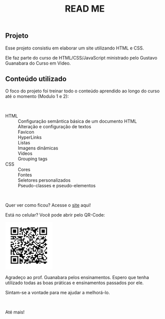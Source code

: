 <!DOCTYPE html>
<head>
  <meta charset = "UTF-8">
  <meta name="viewport" content="width=device-width, initial-scale=1.0">
</head>
<body>
  <header>
    <h1>READ ME</h1>
  </header>
  <main>
    <section>
      <article>
        <h2>Projeto</h2>
        <p>Esse projeto consistiu em elaborar um site utilizando HTML e CSS.</p>
        <p>Ele faz parte do curso de HTML/CSS/JavaScript ministrado pelo Gustavo Guanabara do Curso em Video.</p>
        <h2>Conteúdo utilizado</h2>
        <p>O foco do projeto foi treinar todo o conteúdo aprendido ao longo do curso até o momento (Modulo 1 e 2): </p>
        <br>
        <dl>
          <dt>HTML</dt>
              <dd>Configuração semântica básica de um documento HTML</dd>
              <dd>Alteração e configuração de textos</dd>
              <dd>Favicon</dd>
              <dd>HyperLinks</dd>
              <dd>Listas</dd>
              <dd>Imagens dinâmicas</dd>
              <dd>Vídeos</dd>
              <dd>Grouping tags</dd>
          <dt>CSS</dt>
              <dd>Cores</dd>
              <dd>Fontes</dd>
              <dd>Seletores personalizados</dd>
              <dd>Pseudo-classes e pseudo-elementos</dd>
        </dl>
        <br>
        <p>Quer ver como ficou? Acesse o <a href="https://danielborgesx.github.io/projeto-android/android.html">site</a> aqui!</p>
        <p>Está no celular? Você pode abrir pelo QR-Code:</p>
        <img src="imagens/frame.png" alt="QR-Code do site">
        <p>Agradeço ao prof. Guanabara pelos ensinamentos. Espero que tenha utilizado todas as boas práticas e ensinamentos passados por ele.</p>
        <p>Sintam-se a vontade para me ajudar a melhorá-lo.</p>
        <br>
        <p>Até mais!</p>
        </article>
    </section>
    
    
  </main>
</body>
